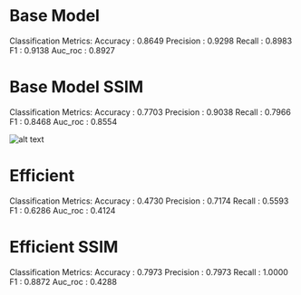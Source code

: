 # Base Model
Classification Metrics:
Accuracy  : 0.8649
Precision : 0.9298
Recall    : 0.8983
F1        : 0.9138
Auc_roc   : 0.8927


# Base Model SSIM
Classification Metrics:
Accuracy  : 0.7703
Precision : 0.9038
Recall    : 0.7966
F1        : 0.8468
Auc_roc   : 0.8554

![alt text](base:model_SSIM.png)

# Efficient
Classification Metrics:
Accuracy  : 0.4730
Precision : 0.7174
Recall    : 0.5593
F1        : 0.6286
Auc_roc   : 0.4124


# Efficient SSIM
Classification Metrics:
Accuracy  : 0.7973
Precision : 0.7973
Recall    : 1.0000
F1        : 0.8872
Auc_roc   : 0.4288


